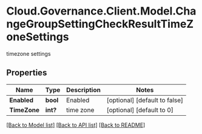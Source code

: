 # Cloud.Governance.Client.Model.ChangeGroupSettingCheckResultTimeZoneSettings
timezone settings
## Properties

Name | Type | Description | Notes
------------ | ------------- | ------------- | -------------
**Enabled** | **bool** | Enabled | [optional] [default to false]
**TimeZone** | **int?** | time zone | [optional] [default to 0]

[[Back to Model list]](../README.md#documentation-for-models) [[Back to API list]](../README.md#documentation-for-api-endpoints) [[Back to README]](../README.md)

